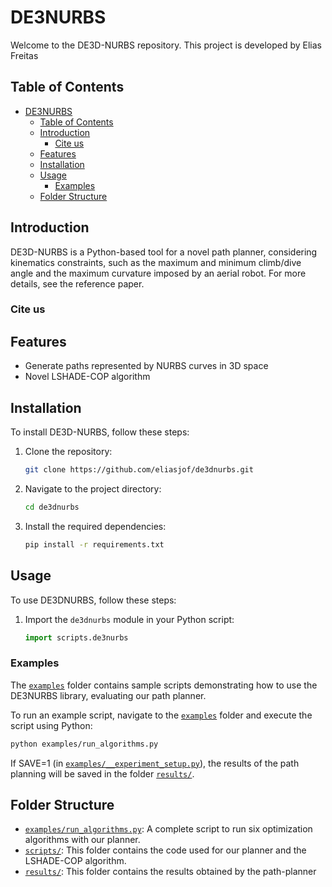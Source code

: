 # DE3NURBS

Welcome to the DE3D-NURBS repository. 
This project is developed by Elias Freitas



## Table of Contents

- [DE3NURBS](#de3nurbs)
  - [Table of Contents](#table-of-contents)
  - [Introduction](#introduction)
    - [Cite us](#cite-us)
  - [Features](#features)
  - [Installation](#installation)
  - [Usage](#usage)
    - [Examples](#examples)
  - [Folder Structure](#folder-structure)

## Introduction

DE3D-NURBS is a Python-based tool for a novel path planner, considering kinematics constraints, such as the maximum and minimum climb/dive angle and the maximum curvature imposed by an aerial robot.
For more details, see the reference paper.

### Cite us


## Features

- Generate paths represented by NURBS curves in 3D space
- Novel LSHADE-COP algorithm
  
## Installation

To install DE3D-NURBS, follow these steps:

1. Clone the repository:
    ```sh
    git clone https://github.com/eliasjof/de3dnurbs.git
    ```
2. Navigate to the project directory:
    ```sh
    cd de3dnurbs
    ```
3. Install the required dependencies:
    ```sh
    pip install -r requirements.txt
    ```

## Usage

To use DE3DNURBS, follow these steps:

1. Import the `de3dnurbs` module in your Python script:
    ```python
    import scripts.de3nurbs
    ```


### Examples

The [`examples`](examples/) folder contains sample scripts demonstrating how to use the DE3NURBS library, evaluating our path planner.

To run an example script, navigate to the [`examples`](examples/) folder and execute the script using Python:

```sh
python examples/run_algorithms.py 
```

If SAVE=1 (in [`examples/__experiment_setup.py`](examples/__experiment_setup.py)), the results of the path planning will be saved in the folder [`results/`](results/).


## Folder Structure

- [`examples/run_algorithms.py`](examples/run_algorithms.py): A complete script to run six optimization algorithms with our planner.
- [`scripts/`](scripts/): This folder contains the code used for our planner and the LSHADE-COP algorithm.
- [`results/`](results/): This folder contains the results obtained by the path-planner


